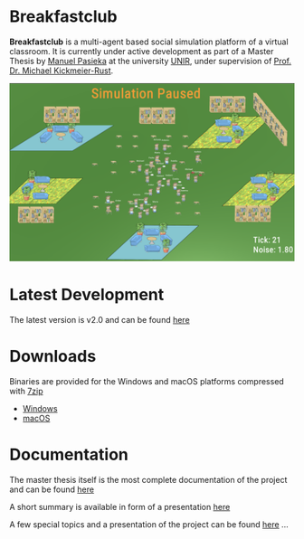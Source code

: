# Breakfastclub

**Breakfastclub** is a multi-agent based social simulation platform of a virtual classroom.
It is currently under active development as part of a Master Thesis by [Manuel Pasieka](http://github.com/mapa17) at
the university [UNIR](http://unir.net), under supervision of [Prof. Dr. Michael Kickmeier-Rust](https://www.phsg.ch/de/team/prof-dr-michael-kickmeier-rust).


![Screenshot](docs/images/SimulationScreenshot.png)

# Latest Development

The latest version is v2.0 and can be found [here](https://github.com/mapa17/breakfastclub/releases/tag/v2.0)

# Downloads

Binaries are provided for the Windows and macOS platforms compressed with [7zip](https://www.7-zip.org/)

* [Windows](binaries/windows)
* [macOS](binaries/macos)

# Documentation

The master thesis itself is the most complete documentation of the project and can be found [here](https://github.com/mapa17/TFM-breakfastclub/blob/master/src/Breakfastclub.pdf)

A short summary is available in form of a presentation [here](https://github.com/mapa17/breakfastclub/blob/master/docs/Breakfastclub.pdf)

A few special topics and a presentation of the project can be found [here](docs) ...
